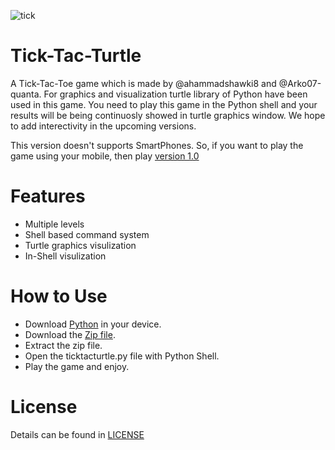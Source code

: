 ![tick](https://github.com/ahammadshawki8/Tick-Tac-Turtle/blob/master/tick.jpg)
# Tick-Tac-Turtle
A Tick-Tac-Toe game which is made by @ahammadshawki8 and @Arko07-quanta. For graphics and visualization turtle library of Python have been used in this game. You need to play this game in the Python shell and your results will be being continuosly showed in turtle graphics window. We hope to add interectivity in the upcoming versions.

This version doesn't supports SmartPhones. So, if you want to play the game using your mobile, then play [version 1.0](https://github.com/ahammadshawki8/Tick-Tac-Turtle/tree/V1.0)

# Features
* Multiple levels
* Shell based command system
* Turtle graphics visulization
* In-Shell visulization

# How to Use
* Download [Python](https://www.python.org/downloads/) in your device.
* Download the [Zip file](https://codeload.github.com/ahammadshawki8/Tick-Tac-Turtle/zip/master).
* Extract the zip file.
* Open the ticktacturtle.py file with Python Shell.
* Play the game and enjoy.

# License
Details can be found in [LICENSE](LICENSE)
